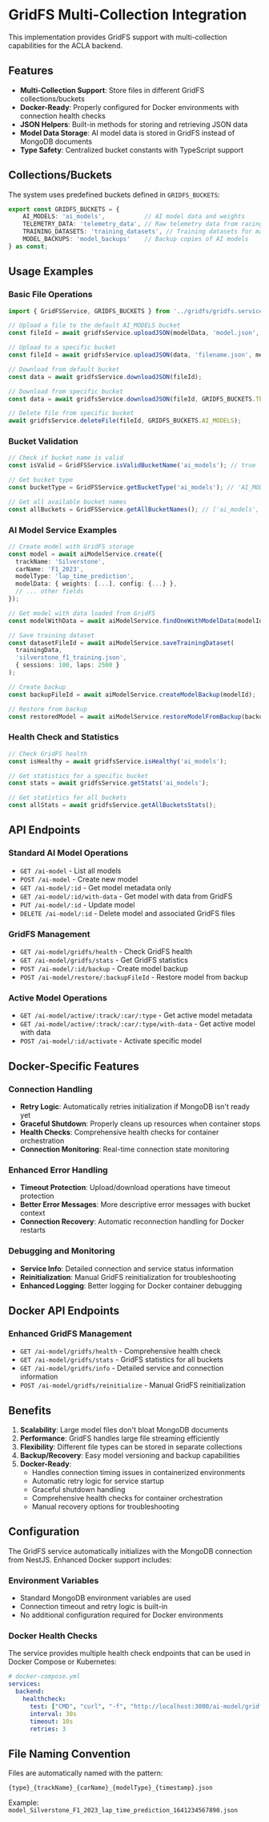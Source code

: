 # GridFS Multi-Collection Integration

This implementation provides GridFS support with multi-collection capabilities for the ACLA backend.

## Features

- **Multi-Collection Support**: Store files in different GridFS collections/buckets
- **Docker-Ready**: Properly configured for Docker environments with connection health checks
- **JSON Helpers**: Built-in methods for storing and retrieving JSON data
- **Model Data Storage**: AI model data is stored in GridFS instead of MongoDB documents
- **Type Safety**: Centralized bucket constants with TypeScript support

## Collections/Buckets

The system uses predefined buckets defined in `GRIDFS_BUCKETS`:

```typescript
export const GRIDFS_BUCKETS = {
    AI_MODELS: 'ai_models',           // AI model data and weights
    TELEMETRY_DATA: 'telemetry_data', // Raw telemetry data from racing sessions
    TRAINING_DATASETS: 'training_datasets', // Training datasets for machine learning
    MODEL_BACKUPS: 'model_backups'    // Backup copies of AI models
} as const;
```

## Usage Examples

### Basic File Operations

```typescript
import { GridFSService, GRIDFS_BUCKETS } from '../gridfs/gridfs.service';

// Upload a file to the default AI_MODELS bucket
const fileId = await gridfsService.uploadJSON(modelData, 'model.json', metadata);

// Upload to a specific bucket
const fileId = await gridfsService.uploadJSON(data, 'filename.json', metadata, GRIDFS_BUCKETS.TELEMETRY_DATA);

// Download from default bucket
const data = await gridfsService.downloadJSON(fileId);

// Download from specific bucket
const data = await gridfsService.downloadJSON(fileId, GRIDFS_BUCKETS.TELEMETRY_DATA);

// Delete file from specific bucket
await gridfsService.deleteFile(fileId, GRIDFS_BUCKETS.AI_MODELS);
```

### Bucket Validation

```typescript
// Check if bucket name is valid
const isValid = GridFSService.isValidBucketName('ai_models'); // true

// Get bucket type
const bucketType = GridFSService.getBucketType('ai_models'); // 'AI_MODELS'

// Get all available bucket names
const allBuckets = GridFSService.getAllBucketNames(); // ['ai_models', 'telemetry_data', ...]
```

### AI Model Service Examples

```typescript
// Create model with GridFS storage
const model = await aiModelService.create({
  trackName: 'Silverstone',
  carName: 'F1_2023',
  modelType: 'lap_time_prediction',
  modelData: { weights: [...], config: {...} },
  // ... other fields
});

// Get model with data loaded from GridFS
const modelWithData = await aiModelService.findOneWithModelData(modelId);

// Save training dataset
const datasetFileId = await aiModelService.saveTrainingDataset(
  trainingData,
  'silverstone_f1_training.json',
  { sessions: 100, laps: 2500 }
);

// Create backup
const backupFileId = await aiModelService.createModelBackup(modelId);

// Restore from backup
const restoredModel = await aiModelService.restoreModelFromBackup(backupFileId);
```

### Health Check and Statistics

```typescript
// Check GridFS health
const isHealthy = await gridfsService.isHealthy('ai_models');

// Get statistics for a specific bucket
const stats = await gridfsService.getStats('ai_models');

// Get statistics for all buckets
const allStats = await gridfsService.getAllBucketsStats();
```

## API Endpoints

### Standard AI Model Operations
- `GET /ai-model` - List all models
- `POST /ai-model` - Create new model
- `GET /ai-model/:id` - Get model metadata only
- `GET /ai-model/:id/with-data` - Get model with data from GridFS
- `PUT /ai-model/:id` - Update model
- `DELETE /ai-model/:id` - Delete model and associated GridFS files

### GridFS Management
- `GET /ai-model/gridfs/health` - Check GridFS health
- `GET /ai-model/gridfs/stats` - Get GridFS statistics
- `POST /ai-model/:id/backup` - Create model backup
- `POST /ai-model/restore/:backupFileId` - Restore model from backup

### Active Model Operations
- `GET /ai-model/active/:track/:car/:type` - Get active model metadata
- `GET /ai-model/active/:track/:car/:type/with-data` - Get active model with data
- `POST /ai-model/:id/activate` - Activate specific model

## Docker-Specific Features

### Connection Handling
- **Retry Logic**: Automatically retries initialization if MongoDB isn't ready yet
- **Graceful Shutdown**: Properly cleans up resources when container stops
- **Health Checks**: Comprehensive health checks for container orchestration
- **Connection Monitoring**: Real-time connection state monitoring

### Enhanced Error Handling
- **Timeout Protection**: Upload/download operations have timeout protection
- **Better Error Messages**: More descriptive error messages with bucket context
- **Connection Recovery**: Automatic reconnection handling for Docker restarts

### Debugging and Monitoring
- **Service Info**: Detailed connection and service status information
- **Reinitialization**: Manual GridFS reinitialization for troubleshooting
- **Enhanced Logging**: Better logging for Docker container debugging

## Docker API Endpoints

### Enhanced GridFS Management
- `GET /ai-model/gridfs/health` - Comprehensive health check
- `GET /ai-model/gridfs/stats` - GridFS statistics for all buckets
- `GET /ai-model/gridfs/info` - Detailed service and connection information
- `POST /ai-model/gridfs/reinitialize` - Manual GridFS reinitialization

## Benefits

1. **Scalability**: Large model files don't bloat MongoDB documents
2. **Performance**: GridFS handles large file streaming efficiently  
3. **Flexibility**: Different file types can be stored in separate collections
4. **Backup/Recovery**: Easy model versioning and backup capabilities
5. **Docker-Ready**: 
   - Handles connection timing issues in containerized environments
   - Automatic retry logic for service startup
   - Graceful shutdown handling
   - Comprehensive health checks for container orchestration
   - Manual recovery options for troubleshooting

## Configuration

The GridFS service automatically initializes with the MongoDB connection from NestJS. Enhanced Docker support includes:

### Environment Variables
- Standard MongoDB environment variables are used
- Connection timeout and retry logic is built-in
- No additional configuration required for Docker environments

### Docker Health Checks
The service provides multiple health check endpoints that can be used in Docker Compose or Kubernetes:

```yaml
# docker-compose.yml
services:
  backend:
    healthcheck:
      test: ["CMD", "curl", "-f", "http://localhost:3000/ai-model/gridfs/health"]
      interval: 30s
      timeout: 10s
      retries: 3
```

## File Naming Convention

Files are automatically named with the pattern:
```
{type}_{trackName}_{carName}_{modelType}_{timestamp}.json
```

Example: `model_Silverstone_F1_2023_lap_time_prediction_1641234567890.json`
